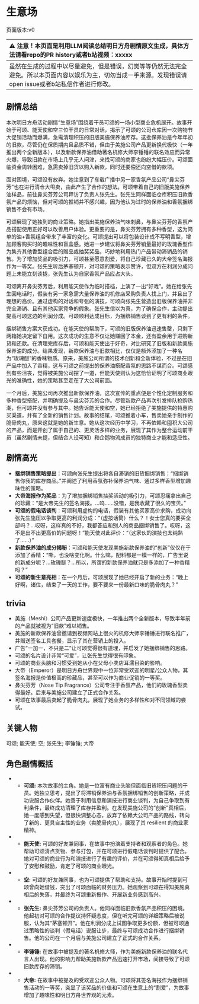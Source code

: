 # 生意场
页面版本:v0
 

| :warning: 注意！本页面是利用LLM阅读总结明日方舟剧情原文生成，具体方法请看repo的PR history或者b站视频：xxxxx           |
|:----------------------------|
| 虽然在生成的过程中以尽量避免，但是错误，幻觉等等仍然无法完全避免。所以本页面内容以娱乐为主，切勿当成一手来源。发现错误请open issue或者b站私信作者进行修改。|



## 剧情总结
本次明日方舟活动剧情“生意场”围绕着干员可颂的一场小型商业危机展开。故事开始于可颂、能天使和空三位干员的日常对话，揭示了可颂的公司仓库因一次购物节大促销活动而爆满，急需清理积压的旧版美施保养油库存。这批保养油是今年年初的旧款，尽管仍在保质期内且品质不错，但由于美施公司产品更新换代极快（一年推出两个全新版本），以及新款保养油借助著名机修大师李锤锤的联名效应而异常火爆，导致旧款在市场上几乎无人问津，来找可颂的商家也纷纷大幅压价。可颂面临资金周转困难，急需卖掉旧货以购入新款，同时还要偿还向空借的款项。

面对困境，可颂没有放弃。她注意到了车载广播中另一家香氛产品公司“鼻尖芬芳”也在进行清仓大甩卖，由此产生了合作的想法。可颂带着自己的旧版美施保养油样品，前往鼻尖芬芳公司拜访了负责人张先生。张先生同样面临仓库积压旧款香氛产品的烦恼，但对可颂的推销并不感兴趣，因为他认为过时的保养油和香氛捆绑销售不会有市场。

可颂展现了她独到的商业策略。她指出美施保养油气味刺鼻，与鼻尖芬芳的香氛产品搭配使用正好可以改善用户体验。更重要的是，鼻尖芬芳拥有多种香型，这为简单的油+香氛组合带来了丰富的变化。可颂提出可以将包装设计成不写明香型，增加顾客购买时的趣味性和盲盒感。她进一步建议将鼻尖芬芳销量最好的玫瑰香型作为集齐其他香型组合后的赠品或抽奖奖品，巧妙地利用热门产品带动滞销品的销售。为了增加奖品的吸引力，可颂甚至愿意割爱，将自己珍藏已久的大帝签名海报作为一等奖。张先生听后茅塞顿开，对可颂的策略表示赞许，但双方在利润分成问题上未能立刻谈拢，张先生认为自家香氛产品应占大头。

可颂离开鼻尖芬芳后，利用能天使作为临时搭档，上演了一出“好戏”。她在给张先生回电话时，假装有另一家急需大量保养油的机修店采购负责人找上门，并且出了理想的高价。通过虚构的对话和夸张的演技，可颂向张先生营造出旧版保养油并非完全滞销、且有其他买家竞争的假象。张先生信以为真，为了确保合作，主动提出提高可颂这边的利润分成。可颂顺利达成目标，为捆绑销售谈到了更有利的条件。

捆绑销售方案大获成功。在能天使的帮助下，可颂的旧版保养油迅速售罄，只剩下两箱她决定留下自用。这次成功的生意不仅让她赚回了本金，还有盈余用于进购新货和还款。在清理完库存后，可颂和能天使出于好奇，对比研究了旧版和新款美施保养油的成分。结果发现，新款保养油与旧款相比，仅仅是额外添加了一种名为“玫瑰醚”的香味物质。原来，美施公司所谓的技术创新和全新体验，不过是在旧产品中加入了香精，这与可颂之前提出的保养油搭配香氛的思路不谋而合。可颂感到有些沮丧，觉得被美施公司摆了一道，但能天使则认为这恰恰证明了可颂商业眼光的准确性，她的策略甚至走在了大公司前面。

一个月后，美施公司再次推出新款保养油，这次宣传的重点便是个性化定制服务和多种香型搭配，并明确提及与鼻尖芬芳的合作。尽管新款产品再次引发排队抢购热潮，但可颂并没有参与其中。她告诉能天使和空，她已经拒绝了美施提供的特惠购买渠道，并有了全新的销售计划。故事的结尾，可颂推着小车，售卖她亲手制作的脆骨肉丸，原来这就是她的新生意。她从这次经历中学习，不再依赖和囤积大公司的产品，而是开创了属于自己的、更灵活多样的业务，展现了其作为整合运动前干员（虽然剧情未提，但结合人设可知）和企鹅物流成员的独特商业才能和适应性。
## 剧情高光
*   **捆绑销售策略提出**：可颂向张先生提出将各自滞销的旧货捆绑销售：“捆绑销售你我的库存商品。”并阐述了利用香氛弥补保养油气味、通过多样香型增加趣味性的策略。
*   **大帝海报作为奖品**：为了增加捆绑销售抽奖活动的吸引力，可颂忍痛拿出自己的珍藏：“是大帝先生的签名海报。...呜......没错，是我收藏了很久的宝贝。”
*   **可颂的假电话谈判**：可颂利用虚构的电话，假装有其他买家高价求购，成功向张先生施压以争取更高的利润分成：“（虚按话筒）什么？！女士您真的要买全部吗？...哎呀，这样真的不好，我都答应和别人的商品捆绑销售了。哎呀，这不是出不出更高价的问题呀！”能天使对此评价：“（这家伙的演技也太纯熟了......）”
*   **新款保养油的成分揭秘**：可颂和能天使发现美施新款保养油的“创新”仅仅在于添加了香精：“嘶，也没啥变化啊。什么嘛，配料都是一模一样的，广告里说的新成分呢？...玫瑰醚？...所以，所谓的新款保养油就只是多添加了一种香精吗？”
*   **可颂的新生意亮相**：在一个月后，可颂展现了她已经开启了新的业务：“晚上好啊，诸位，结束了一天的工作，要不要来一份最新口味的脆骨肉丸？”
## trivia
*   美施（Meshi）公司产品更新速度极快，一年推出两个全新版本，导致半年前的产品就被视为“旧款”难以销售。
*   美施的新款保养油曾邀请到视频网站上很火的机修大师李锤锤进行联名推广，并赠送签名工具套餐，显示了其在营销上的投入。
*   广告“一加一，不只是二”让可颂觉得很有道理，并启发了她捆绑销售的思路。
*   可颂的名片设计非常“可爱”，让张先生觉得很有印象。
*   可颂的商业头脑和习惯受到她从小在父母小卖店耳濡目染的影响。
*   大帝（Emperor）是明日方舟世界观中一位非常受欢迎的明星/公众人物，其签名海报是价值极高的珍藏品，甚至可以作为商业促销的一等奖。
*   鼻尖芬芳（Nose Tip Fragrance）公司专注于香氛产品，他们的玫瑰香型卖得最好。后来与美施公司建立了正式合作关系。
*   可颂在故事最后卖起了脆骨肉丸，展现了她业务的多样性和对不同领域的尝试。
## 关键人物
可颂; 能天使; 空; 张先生; 李锤锤; 大帝
## 角色剧情概括
-   *   **可颂:** 本次故事的主角。她是一位富有商业头脑但面临旧货积压问题的干员。她独立思考，提出了将滞销保养油与香氛捆绑销售的创新策略，并成功说服合作伙伴。她善于利用信息和演技进行商业谈判，为自己争取到有利条件，最终成功清理了库存并盈利。在发现美施公司的“创新”真相后，她一度感到失望，但很快调整心态，放弃了依赖大公司产品的路线，转向了新的、更具自主性的业务（卖脆骨肉丸），展现了其 resilient 的商业家精神。
-   *   **能天使:** 可颂的好友兼同事，在故事中扮演着支持者和观察者的角色。她帮助可颂清点货物、参与打包，并在可颂进行假电话谈判时提供了配合。她对可颂的商业行为和演技进行了有趣的评价，并在可颂得知真相后给予了安慰和鼓励，肯定了可颂的商业眼光。
-   *   **空:** 可颂的好友兼同事，也为可颂提供了帮助和支持。故事开始时提到可颂曾向她借钱，突出了可颂面临的财务压力。她观察到可颂在得知美施真相后的失落，并最终为可颂重新振作、开展新业务感到高兴。
-   *   **张先生:** 鼻尖芬芳公司的负责人。他同样面临旧款香氛产品积压的困境。他起初对可颂的合作提议持怀疑态度，但在听完可颂的详细策略后被说服，认为其“茅塞顿开”。他在利润分成上试图争取更多份额，但被可颂通过策略性的谈判（假电话）说服让步，最终与可颂成功合作进行捆绑销售。他的公司在一个月后与美施公司建立了正式的合作关系。
-   *   **李锤锤:** 在故事中被提及的著名机修大师，作为美施新款保养油的联名代言人出现。他的影响力帮助美施新款产品迅速打开市场，间接导致了可颂旧款库存的滞销。
-   *   **大帝:** 在故事中被提及的受欢迎公众人物。可颂将其签名海报作为捆绑销售活动的一等奖，突显了该奖品的价值和可颂在生意上的“割爱”，为故事增加了趣味性和明日方舟世界观的元素。